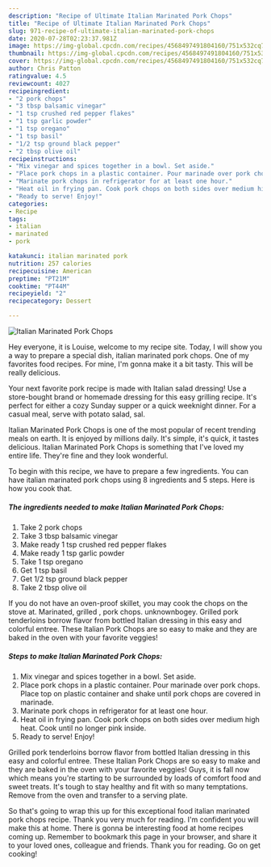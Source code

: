 ```yaml
---
description: "Recipe of Ultimate Italian Marinated Pork Chops"
title: "Recipe of Ultimate Italian Marinated Pork Chops"
slug: 971-recipe-of-ultimate-italian-marinated-pork-chops
date: 2020-07-28T02:23:37.981Z
image: https://img-global.cpcdn.com/recipes/4568497491804160/751x532cq70/italian-marinated-pork-chops-recipe-main-photo.jpg
thumbnail: https://img-global.cpcdn.com/recipes/4568497491804160/751x532cq70/italian-marinated-pork-chops-recipe-main-photo.jpg
cover: https://img-global.cpcdn.com/recipes/4568497491804160/751x532cq70/italian-marinated-pork-chops-recipe-main-photo.jpg
author: Chris Patton
ratingvalue: 4.5
reviewcount: 4027
recipeingredient:
- "2 pork chops"
- "3 tbsp balsamic vinegar"
- "1 tsp crushed red pepper flakes"
- "1 tsp garlic powder"
- "1 tsp oregano"
- "1 tsp basil"
- "1/2 tsp ground black pepper"
- "2 tbsp olive oil"
recipeinstructions:
- "Mix vinegar and spices together in a bowl. Set aside."
- "Place pork chops in a plastic container. Pour marinade over pork chops. Place top on plastic container and shake until pork chops are covered in marinade."
- "Marinate pork chops in refrigerator for at least one hour."
- "Heat oil in frying pan. Cook pork chops on both sides over medium high heat. Cook until no longer pink inside."
- "Ready to serve! Enjoy!"
categories:
- Recipe
tags:
- italian
- marinated
- pork

katakunci: italian marinated pork 
nutrition: 257 calories
recipecuisine: American
preptime: "PT21M"
cooktime: "PT44M"
recipeyield: "2"
recipecategory: Dessert

---
```



![Italian Marinated Pork Chops](https://img-global.cpcdn.com/recipes/4568497491804160/751x532cq70/italian-marinated-pork-chops-recipe-main-photo.jpg)

Hey everyone, it is Louise, welcome to my recipe site. Today, I will show you a way to prepare a special dish, italian marinated pork chops. One of my favorites food recipes. For mine, I'm gonna make it a bit tasty. This will be really delicious.

Your next favorite pork recipe is made with Italian salad dressing! Use a store-bought brand or homemade dressing for this easy grilling recipe. It&#39;s perfect for either a cozy Sunday supper or a quick weeknight dinner. For a casual meal, serve with potato salad, sal.

Italian Marinated Pork Chops is one of the most popular of recent trending meals on earth. It is enjoyed by millions daily. It's simple, it's quick, it tastes delicious. Italian Marinated Pork Chops is something that I've loved my entire life. They're fine and they look wonderful.


To begin with this recipe, we have to prepare a few ingredients. You can have italian marinated pork chops using 8 ingredients and 5 steps. Here is how you cook that.

<!--inarticleads1-->

##### The ingredients needed to make Italian Marinated Pork Chops:

1. Take 2 pork chops
1. Take 3 tbsp balsamic vinegar
1. Make ready 1 tsp crushed red pepper flakes
1. Make ready 1 tsp garlic powder
1. Take 1 tsp oregano
1. Get 1 tsp basil
1. Get 1/2 tsp ground black pepper
1. Take 2 tbsp olive oil


If you do not have an oven-proof skillet, you may cook the chops on the stove at. Marinated, grilled , pork chops. unknownbogey. Grilled pork tenderloins borrow flavor from bottled Italian dressing in this easy and colorful entree. These Italian Pork Chops are so easy to make and they are baked in the oven with your favorite veggies! 

<!--inarticleads2-->

##### Steps to make Italian Marinated Pork Chops:

1. Mix vinegar and spices together in a bowl. Set aside.
1. Place pork chops in a plastic container. Pour marinade over pork chops. Place top on plastic container and shake until pork chops are covered in marinade.
1. Marinate pork chops in refrigerator for at least one hour.
1. Heat oil in frying pan. Cook pork chops on both sides over medium high heat. Cook until no longer pink inside.
1. Ready to serve! Enjoy!


Grilled pork tenderloins borrow flavor from bottled Italian dressing in this easy and colorful entree. These Italian Pork Chops are so easy to make and they are baked in the oven with your favorite veggies! Guys, it is fall now which means you&#39;re starting to be surrounded by loads of comfort food and sweet treats. It&#39;s tough to stay healthy and fit with so many temptations. Remove from the oven and transfer to a serving plate. 

So that's going to wrap this up for this exceptional food italian marinated pork chops recipe. Thank you very much for reading. I'm confident you will make this at home. There is gonna be interesting food at home recipes coming up. Remember to bookmark this page in your browser, and share it to your loved ones, colleague and friends. Thank you for reading. Go on get cooking!
